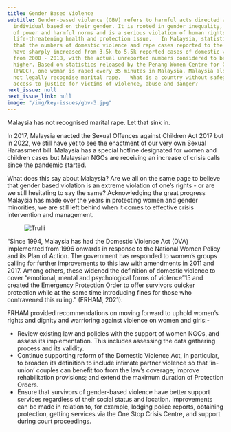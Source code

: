 ```yaml
---
title: Gender Based Violence
subtitle: Gender-based violence (GBV) refers to harmful acts directed at an
  individual based on their gender. It is rooted in gender inequality, the abuse
  of power and harmful norms and is a serious violation of human rights and a
  life-threatening health and protection issue.   In Malaysia, statistics show
  that the numbers of domestic violence and rape cases reported to the police
  have sharply increased from 3.5k to 5.5k reported cases of domestic violence
  from 2000 - 2018, with the actual unreported numbers considered to be much
  higher. Based on statistics released by the Penang Women Centre for Change
  (PWCC), one woman is raped every 35 minutes in Malaysia. Malaysia also does
  not legally recognise marital rape.   What is a country without safeguarding
  access to justice for victims of violence, abuse and danger?
next_issue: null
next_issue_link: null
image: "/img/key-issues/gbv-3.jpg"
---
```

Malaysia has not recognised marital rape. Let that sink in.

In 2017, Malaysia enacted the Sexual Offences against Children Act 2017 but in 2022, we still have yet to see the enactment of our very own Sexual Harassment bill. Malaysia has a special hotline designated for women and children cases but Malaysian NGOs are receiving an increase of crisis calls since the pandemic started.

What does this say about Malaysia? Are we all on the same page to believe that gender based violation is an extreme violation of one’s rights - or are we still hesitating to say the same? Acknowledging the great progress Malaysia has made over the years in protecting women and gender minorities, we are still left behind when it comes to effective crisis intervention and management. 

<div class='flex float-left md:w-1/2'>
<figure class='md:px-8'>
<img src="/img/key-issues/gbv-4.jpg" alt="Trulli" class='rounded-md shadow-lg'>
<figcaption align = "center"><b></b></figcaption>
</figure></div>

“Since 1994, Malaysia has had the Domestic Violence Act (DVA) implemented from 1996 onwards in response to the National Women Policy and its Plan of Action. The government has responded to women’s groups calling for further improvements to this law with amendments in 2011 and 2017. Among others, these widened the definition of domestic violence to cover “emotional, mental and psychological forms of violence”15 and created the Emergency Protection Order to offer survivors quicker protection while at the same time introducing fines for those who contravened this ruling.” (FRHAM, 2021).

FRHAM provided recommendations on moving forward to uphold women’s rights and dignity and warrioring against violence on women and girls:-

- Review existing law and policies with the support of women NGOs, and assess its implementation. This includes assessing the data gathering process and its validity.
- Continue supporting reform of the Domestic Violence Act, in particular, to broaden its definition to include intimate partner violence so that ‘in-union’ couples can benefit too from the law’s coverage; improve rehabilitation provisions; and extend the maximum duration of Protection Orders.
- Ensure that survivors of gender-based violence have better support services regardless of their social status and location. Improvements can be made in relation to, for example, lodging police reports, obtaining protection, getting services via the One Stop Crisis Centre, and support during court proceedings.

